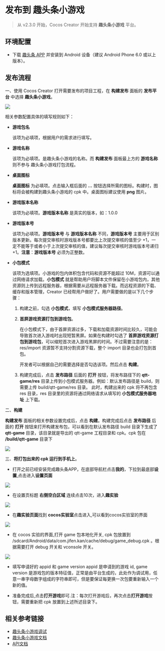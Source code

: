 # 发布到 趣头条小游戏

> 从 v2.3.0 开始，Cocos Creator 开始支持 **趣头条小游戏** 平台。

## 环境配置

- 下载 [趣头条 APP](https://static-oss.qutoutiao.net/game/cocos/apk/qutoutiao_game_lab_version.apk) 并安装到 Android 设备（建议 Android Phone 6.0 或以上版本）。

## 发布流程

一、使用 Cocos Creator 打开需要发布的项目工程，在 **构建发布** 面板的 **发布平台** 中选择 **趣头条小游戏**。

![](publish-qutoutiao/build.jpg)

相关参数配置具体的填写规则如下：

- **游戏包名**

  该项为必填项，根据用户的需求进行填写。

- **游戏名称**

  该项为必填项。是趣头条小游戏的名称。而 **构建发布** 面板最上方的 **游戏名称** 则不参与 趣头条小游戏打包流程。

- **桌面图标**

  **桌面图标** 为必填项。点击输入框后面的 **...** 按钮选择所需的图标。构建时，图标将会被构建到趣头条小游戏的 cpk 中。桌面图标建议使用 **png** 图片。

- **游戏版本名称**

  该项为必填项。**游戏版本名称** 是真实的版本，如：1.0.0

- **游戏版本号**

  该项为必填项。**游戏版本号** 与 **游戏版本名称** 不同，**游戏版本号** 主要用于区别版本更新。每次提交审核时游戏版本号都要比上次提交审核的值至少 +1，一定不能等于或者小于上次提交审核的值，建议每次提交审核时游戏版本号递归 +1。**注意**：**游戏版本号** 必须为正整数。 

- **小包模式**

  该项为选填项。小游戏的包内体积包含代码和资源不能超过 10M，资源可以通过网络请求加载。**小包模式** 就是帮助用户将脚本文件保留在小游戏包内，其他资源则上传到远程服务器，根据需要从远程服务器下载。而远程资源的下载、缓存和版本管理，Creator 已经帮用户做好了。用户需要做的是以下几个步骤：

  1. 构建之前，勾选 **小包模式**，填写 **小包模式服务器路径**。

  2. **首屏游戏资源打包到游戏包**。
  
      在小包模式下，由于首屏资源过多，下载和加载资源时间比较久，可能会导致首次进入游戏时出现短暂黑屏。如果在构建时勾选了 **首屏游戏资源打包到游戏包**，可以缩短首次进入游戏黑屏的时间。不过需要注意的是：res/import 资源暂不支持分割资源下载，整个 import 目录也会打包到首包。
  
      开发者可以根据自己的需要选择是否勾选该项。然后点击 **构建**。

  3. 构建完成后，点击 **发布路径** 后面的 **打开** 按钮，将发布路径下的 **qtt-game/res** 目录上传到小包模式服务器。例如：默认发布路径是 build，则需要上传 build/qtt-game/res 目录。
  此时，构建出来的 cpk 将不再包含 res 目录，res 目录里的资源将通过网络请求从填写的 **小包模式服务器地址** 上下载。

二、**构建**

**构建发布** 面板的相关参数设置完成后，点击 **构建**。构建完成后点击 **发布路径** 后面的 **打开** 按钮来打开构建发布包，可以看到在默认发布路径 build 目录下生成了 **qtt-game** 目录，该目录就是导出的 qtt-game 工程目录和 cpk。cpk 包在 **/build/qtt-game** 目录下

![](publish-qutoutiao/output.png)

三、**将打包出来的 cpk 运行到手机上**。

- 打开之前已经安装完成趣头条APP，在底部导航栏点击**我的**，下拉到最底部**设置**,点击进入**设置页面**

![](publish-qutoutiao/setting.png)

- 在设置页标题 **右侧空白区域** 连续点击10次，进入**趣实验**

![](publish-qutoutiao/click10.png)

- 在**趣实验页面**找到 **cocos实验室**点击进入,可以看到cocos实验室的界面

![](publish-qutoutiao/golab.png)

- 在 cocos 实验的界面,打开 game 包本地化开关, cpk 包放置到 /sdcard/Android/data/com.jifen.kan/cache/debug/game_debug.cpk 。根据需要打开 debug 开关和 vconsole 开关。

![](publish-qutoutiao/nativecpk.png)

- 填写申请好的 appid 和 game version
  appid 是申请到的游戏 id, game version 是游戏包的版本特征值，正常是由平台生成的，此处作为调试用，任意一串字母数字组成的字符串即可，但是要保证每更换一次包要重新输入一个新的值。

- 准备完成后,点击**打开游戏**即可.注：每次打开游戏后，再次点击**打开游戏**按钮，需要重新把 cpk 放置到上述所述目录下。


## 相关参考链接

-  [趣头条小游戏调试](https://game.qutoutiao.net/doc/index.html#/doc/debug_in_app)
-  [趣头条小游戏文档](https://game.qutoutiao.net/doc/index.html#/)
-  [API文档](https://newidea4-gamecenter-frontend.1sapp.com/sdk/docs/#/sdk/README)
